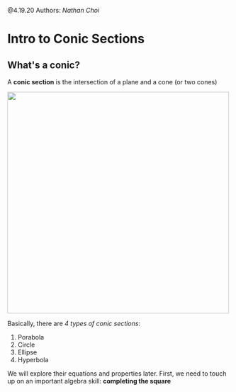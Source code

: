 @4.19.20 Authors: *Nathan Choi*
# Intro to Conic Sections
## What's a conic?
A **conic section** is the intersection of a plane and a cone (or two cones)

<img src="https://www.ck12.org/flx/show/image/201502261424995539854375_0388908d2dab57f3776c69a2f77e9e65-201502261424996188707010.png" width="500">

Basically, there are *4 types of conic sections*:
1. Porabola
2. Circle
3. Ellipse
4. Hyperbola

We will explore their equations and properties later. First, we need to touch up on an important algebra skill: **completing the square**